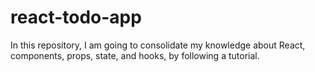 # react-todo-app
In this repository, I am going to consolidate my knowledge about React, components, props, state, and hooks, by following a tutorial.

